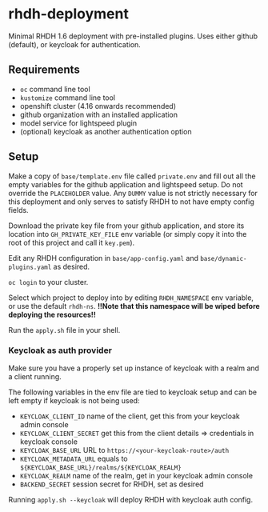 # rhdh-deployment

Minimal RHDH 1.6 deployment with pre-installed plugins. Uses either github (default), or keycloak for authentication.

## Requirements
 - `oc` command line tool
 - `kustomize` command line tool
 - openshift cluster (4.16 onwards recommended)
 - github organization with an installed application
 - model service for lightspeed plugin
 - (optional) keycloak as another authentication option

## Setup

Make a copy of `base/template.env` file called `private.env` and fill out all the empty variables for the github application and lightspeed setup.
Do not override the `PLACEHOLDER` value. Any `DUMMY` value is not strictly necessary for this deployment and only serves to satisfy RHDH to not have empty config fields.

Download the private key file from your github application, and store its location into `GH_PRIVATE_KEY_FILE` env variable (or simply copy it into the root of this project and call it `key.pem`).

Edit any RHDH configuration in `base/app-config.yaml` and `base/dynamic-plugins.yaml` as desired.

`oc login` to your cluster.

Select which project to deploy into by editing `RHDH_NAMESPACE` env variable, or use the default `rhdh-ns`. **!!Note that this namespace will be wiped before deploying the resources!!**

Run the `apply.sh` file in your shell.

### Keycloak as auth provider

Make sure you have a properly set up instance of keycloak with a realm and a client running.

The following variables in the env file are tied to keycloak setup and can be left empty if keycloak is not being used:
 - `KEYCLOAK_CLIENT_ID` name of the client, get this from your keycloak admin console
 - `KEYCLOAK_CLIENT_SECRET` get this from the client details => credentials in keycloak console
 - `KEYCLOAK_BASE_URL` URL to `https://<your-keycloak-route>/auth`
 - `KEYCLOAK_METADATA_URL` equals to `${KEYCLOAK_BASE_URL}/realms/${KEYCLOAK_REALM}`
 - `KEYCLOAK_REALM` name of the realm, get in your keycloak admin console
 - `BACKEND_SECRET` session secret for RHDH, set as desired

Running `apply.sh --keycloak` will deploy RHDH with keycloak auth config.